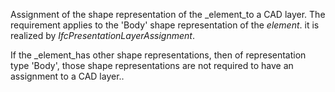 ﻿Assignment of the shape representation of the _element_to a CAD layer. The requirement applies to the &#39;Body&#39; shape representation of the _element_. it is realized by _IfcPresentationLayerAssignment_.

If the _element_has other shape representations, then of representation type &#39;Body&#39;, those shape representations are not required to have an assignment to a CAD layer..